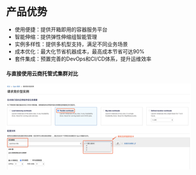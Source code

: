 # 产品优势

* 使用便捷：提供开箱即用的容器服务平台
* 智能伸缩：提供弹性伸缩组智能管理
* 实例多样性：提供多机型支持，满足不同业务场景
* 成本优化：最大化节省机器成本，最高成本节省可达90%
* 套件集成：预置完善的DevOps和CI/CD体系，提升运维效率

#### 与直接使用云商托管式集群对比

![](../../.gitbook/assets/image%20%2869%29.png)

